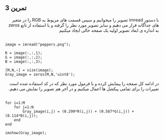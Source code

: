 ## تمرین 3
<div dir='rtl'>
  با دستور imread  تصویر را میخوانیم و سپس قسمت های مربوط به RGB را در متغیر های جداگانه قرار می دهیم و سایز تصویر مورد نظر را گرفته و با استفاده از تابع zeros به اندازه ی ابعاد تصویر  اولیه یک صفحه خالی ایجاد میکنیم 
</div>
</br>

```
image = imread("peppers.png");

R = image(:,:,1);
G = image(:,:,2);
B = image(:,:,3);

[M,N,~] = size(image);
Gray_image = zeros(M,N,'uint8');

```
<div dir='rtl'>
  در ادامه کل صفحه را پیمایش کرده و با فرمول مورد نظر که در کد استفاده شده است تغییرات را برای تمامی پیکشل ها اعمال میکنیم و در آخر هم تصویر را نمایش می دهیم.
</div>
</br>

```
for i=1:M
    for j=1:N
        Gray_image(i,j) = (0.299*R(i,j)) + (0.587*G(i,j)) + (0.114*B(i,j));
    end
end

imshow(Gray_image);
```
